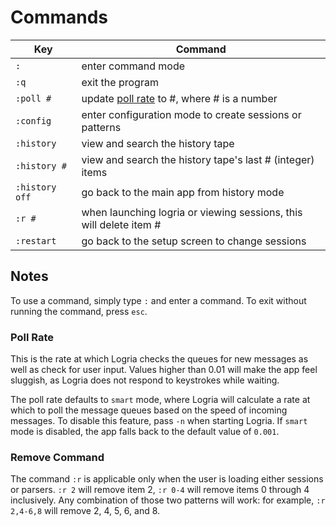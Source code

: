 # Commands

| Key | Command |
|--|--|
| `:` | enter command mode |
| `:q` | exit the program |
| `:poll #` | update [poll rate](#poll-rate) to #, where # is a number |
| `:config` | enter configuration mode to create sessions or patterns |
| `:history` | view and search the history tape |
| `:history #` | view and search the history tape's last # (integer) items |
| `:history off` | go back to the main app from history mode |
| `:r #` | when launching logria or viewing sessions, this will delete item # |
| `:restart` | go back to the setup screen to change sessions |

## Notes

To use a command, simply type `:` and enter a command. To exit without running the command, press `esc`.

### Poll Rate

This is the rate at which Logria checks the queues for new messages as well as check for user input. Values higher than 0.01 will make the app feel sluggish, as Logria does not respond to keystrokes while waiting.

The poll rate defaults to `smart` mode, where Logria will calculate a rate at which to poll the message queues based on the speed of incoming messages. To disable this feature, pass `-n` when starting Logria. If `smart` mode is disabled, the app falls back to the default value of `0.001`.

### Remove Command

The command `:r` is applicable only when the user is loading either sessions or parsers. `:r 2` will remove item 2, `:r 0-4` will remove items 0 through 4 inclusively. Any combination of those two patterns will work: for example, `:r 2,4-6,8` will remove 2, 4, 5, 6, and 8.
